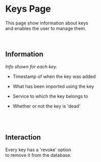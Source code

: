 
# Keys Page

This page show information about keys <br>
and enables the user to manage them.

<br>

## Information

*Info shown for each key.*

-   Timestamp of when the key was added

-   What has been imported using the key

-   Service to which the key belongs to

-   Whether or not the key is 'dead'

<br>
<br>

## Interaction

Every key has a 'revoke' option <br>
to remove it from the database.

<br>